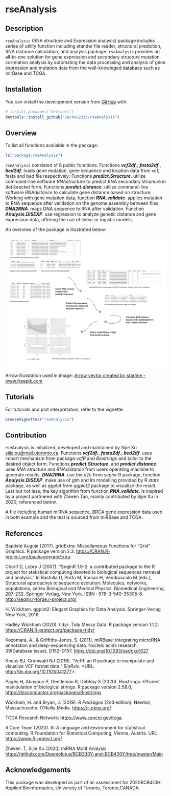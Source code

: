 
<!-- README.md is generated from README.Rmd. Please edit that file -->

# rseAnalysis

<!-- badges: start -->

<!-- badges: end -->

## Description

`rseAnalysis` (RNA structure and Expression analysis) package includes
series of utility function including stander file reader, structural
prediction, RNA distance calculation, and analysis package.
`rseAnalysis` provides an all-in-one solution for gene expression and
secondary structure mutation correlation analysis by automating the data
processing and analysis of gene expression and mutation data from the
well-knowleged database such as mirBase and TCGA.

## Installation

You can install the development version from
[GitHub](https://github.com/) with:

``` r
# install.packages("devtools")
devtools::install_github("JackXu2333/rseAnalysis")
```

## Overview

To list all functions available in the package:

``` r
ls("package:rseAnalysis")
```

`rseAnalysis` consisted of 8 public functions. Functions ***vcf2df***.,
***fasta2df***., ***bed2df***. loads gene mutation, gene sequence and
location data from vcf, fasta and bed file respectively; Functions
***predict.Structure***. utilize command-line software *RNAstructure* to
predict RNA secondary structure in dot-bracket form; Functions
***predict.distance***. utilize command-line software *RNAdistance* to
calculate gene distance based on structure; Working with gene mutation
data, function ***RNA.validate***. applies mutation to RNA sequence
after validation on the genome assembly between files, ***DNA2RNA***.
maps DNA sequence to RNA after validation. Function
***Analysis.DISEXP***. use regression to analyze genetic distance and
gene expression data, offering the use of linear or logistic models.

An overview of the package is illustrated below:

<img src="inst/description.png" width="800"/>

Arrow illustration used in image:
<a href='https://www.freepik.com/vectors/arrow'>Arrow vector created by
starline - www.freepik.com</a>

## Tutorials

For tutorials and plot interpretation, refer to the vignette:

``` r
browseVignettes("rseAnalysis")
```

## Contribution

rseAnalysis is initialized, developed and maintained by Sijie Xu
<sijie.xu@mail.utoronto.ca>. Functions ***vcf2df***., ***fasta2df***.,
***bed2df***. uses import mechanism from package *vcfR* and *Biostrings*
and tailor to the desired object form. Functions
***predict.Structure***. and ***predict.distance***. uses *RNA
structure* and *RNAdistance* from users operating machine to generate
results. ***DNA2RNA***. use the s2c from *seqinr* R package, function
***Analysis.DISEXP***. make use of glm and lm modelling provided by R
*stats* package, as well as ggplot from *ggplot2* package to visualize
the result. Last but not less, the key algorithm from function
***RNA.validate***. is inspired by a project partnered with Zhiwen Tan,
mainly contributed by Sijie Xu in 2020, referenced below.

A file including human miRNA sequence, BRCA gene expression data used in
both example and the test is sourced from miRBase and TCGA.

## References

Baptiste Auguie (2017). gridExtra: Miscellaneous Functions for “Grid”
Graphics. R package version 2.3.
<https://CRAN.R-project.org/package=gridExtra>

Charif D, Lobry J (2007). “SeqinR 1.0-2: a contributed package to the R
project for statistical computing devoted to biological sequences
retrieval and analysis.” In Bastolla U, Porto M, Roman H, Vendruscolo M
(eds.), Structural approaches to sequence evolution: Molecules,
networks, populations, series Biological and Medical Physics, Biomedical
Engineering, 207-232. Springer Verlag, New York. ISBN :
978-3-540-35305-8. <http://seqinr.r-forge.r-project.org/>

H. Wickham. ggplot2: Elegant Graphics for Data Analysis. Springer-Verlag
New York, 2016.

Hadley Wickham (2020). tidyr: Tidy Messy Data. R package version 1.1.2.
<https://CRAN.R-project.org/package=tidyr>

Kozomara, A., & Griffiths-Jones, S. (2011). miRBase: integrating
microRNA annotation and deep-sequencing data. Nucleic acids research,
39(Database issue), D152–D157. <https://doi.org/10.1093/nar/gkq1027>

Knaus BJ, Grünwald NJ (2016). “VcfR: an R package to manipulate and
visualize VCF format data.” *BioRxiv*. \<URL:
<http://dx.doi.org/10.1101/041277>\>.

Pagès H, Aboyoun P, Gentleman R, DebRoy S (2020). Biostrings: Efficient
manipulation of biological strings. R package version 2.58.0,
<https://bioconductor.org/packages/Biostrings>

Wickham, H. and Bryan, J. (2019). *R Packages* (2nd edition). Newton,
Massachusetts: O’Reilly Media. <https://r-pkgs.org/>

TCGA Research Network: <https://www.cancer.gov/tcga>.

R Core Team (2020). R: A language and environment for statistical
computing. R Foundation for Statistical Computing, Vienna, Austria. URL
<https://www.R-project.org/>.

Zhiwen. T, Sijie Xu (2020) miRNA Motif Analysis
<https://github.com/Deemolotus/BCB330Y-and-BCB430Y/tree/master/Main>

## Acknowledgements

This package was developed as part of an assessment for 2020BCB410H:
Applied Bioinformatics, University of Toronto, Toronto,CANADA.
